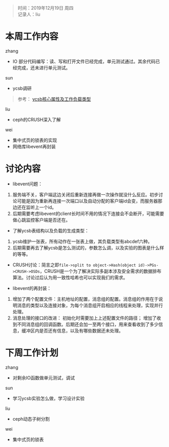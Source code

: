 >时间：2019年12月19日 周四\
记录人：liu

# 本周工作内容
zhang

- IO 部分代码编写：读、写和打开文件已经完成，单元测试通过。其余代码已经完成，还未进行单元测试。

sun

- ycsb调研

> 参考：
[ycsb核心属性及工作负载类型](https://note.youdao.com/ynoteshare1/index.html?id=080d4497386093ca5752179c9fec09bf&type=note#/)

liu

- ceph的CRUSH深入了解

wei

- 集中式页的锁表的实现
- 网络库libevent再封装

# 讨论内容
- libevent问题：

1. 服务端不关，客户端这边关闭后重新连接再做一次操作就没什么反应。初步讨论可能是因为重新再连接一次端口以及自动分配的客户端id会变，而服务器那边还在监听上一个id。
2. 后期需要考虑libevent的client长时间不用的情况下连接会不会断开，可能需要做心跳监控客户端是否还在。
- 了解ycsb表结构以及负载的生成类型：

1. ycsb维护一张表，所有动作在一张表上做，其负载类型有abcdef六种。
1. 后期需要再去了解ycsb是怎么测试的，参数怎么调，以及实验的图表是什么样的等等。

- CRUSH讨论：简言之即```file->split to object->Hash(object id)->PGs->CRUSH->OSDs```，CRUSH是一个为了解决实际多副本涉及安全需求的数据排布算法。讨论过后认为用一致性哈希也可以实现我们的需求。

- libevent的再封装：

1. 增加了两个配置文件：主机地址的配置，消息组的配置。消息组的作用在于说明消息的类型以及连接对象，为每个消息组开启相应的线程来处理，实现并行处理。
2. 消息处理的接口的改进：
初始化时需要加上上述配置文件的路径；
增加了收到不同消息组的回调函数。后期还会加一至两个接口，用来查看收到了多少信息，缓冲区内是否还有信息，以及有哪些数据还未处理。

# 下周工作计划

zhang

- 对剩余IO函数做单元测试，调试

sun

- 学习ycsb实验怎么做，学习设计实验

liu

- ceph动态子树分割

wei

- 集中式页的锁表